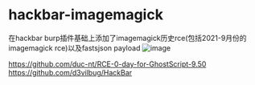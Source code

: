 # hackbar-imagemagick
在hackbar burp插件基础上添加了imagemagick历史rce(包括2021-9月份的imagemagick rce)以及fastsjson payload
![image](https://user-images.githubusercontent.com/50195525/133221361-8c31c4c5-6bbe-47ba-b4c6-62d5fbde08af.png)


https://github.com/duc-nt/RCE-0-day-for-GhostScript-9.50 
https://github.com/d3vilbug/HackBar
